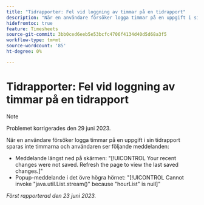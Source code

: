 ```yaml
---
title: "Tidrapporter: Fel vid loggning av timmar på en tidrapport"
description: "När en användare försöker logga timmar på en uppgift i sin tidrapport sparas inte timmarna och användaren ser felmeddelanden."
hidefromtoc: true
feature: Timesheets
source-git-commit: 3bb0ced6eeb5e53bcfc4706f4134d40d5d68a3f5
workflow-type: tm+mt
source-wordcount: '85'
ht-degree: 0%

---
```



# Tidrapporter: Fel vid loggning av timmar på en tidrapport

>[!NOTE]
>
>Problemet korrigerades den 29 juni 2023.

När en användare försöker logga timmar på en uppgift i sin tidrapport sparas inte timmarna och användaren ser följande meddelanden:

* Meddelande längst ned på skärmen: &quot;[!UICONTROL Your recent changes were not saved. Refresh the page to view the last saved changes.]&quot;
* Popup-meddelande i det övre högra hörnet: &quot;[!UICONTROL Cannot invoke "java.util.List.stream()" because "hourList" is null]&quot;

_Först rapporterad den 23 juni 2023._

